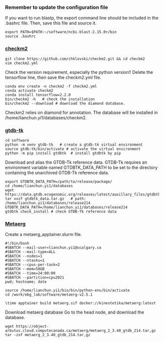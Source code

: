 ### Remember to update the configuration file 
If you want to run blastp, the export command line should be included in the .bashrc file. Then, save this file and source it.

    export PATH=$PATH:~/software/ncbi-blast-2.15.0+/bin
    source .bashrc
    
### [checkm2](https://github.com/chklovski/CheckM2)


    git clone https://github.com/chklovski/checkm2.git && cd checkm2
    vim checkm2.yml
Check the version requirement, especially the python version!! 
Delete the tensorflow line, then save the checkm2.yml file.

    conda env create -n checkm2 -f checkm2.yml
    conda activate checkm2
    conda install tensorflow=2.2.0    
    bin/checkm2 -h   # check the installation
    bin/checkm2 --download # download the diamond database.  

Checkm2 relies on diamond for annotation.
The database will be installed in /home/lianchun.yi1/databases/checkm2.

### [gtdb-tk](https://ecogenomics.github.io/GTDBTk/installing/bioconda.html#step-1-install-conda-if-not-already-done)

    cd software
    python -m venv gtdb-tk   # create a gtdb-tk virtual environment
    source gtdb-tk/bin/activate # activate the virtual environment
    python -m pip install gtdbtk  # install gtdbtk by pip
Download and alias the GTDB-Tk reference data. 
GTDB-Tk requires an environment variable named GTDBTK_DATA_PATH to be set to the directory
containing the unarchived GTDB-Tk reference data.

    export GTDBTK_DATA_PATH=/path/to/release/package/
    cd /home/lianchun.yi1/databases
    wget https://data.gtdb.ecogenomic.org/releases/latest/auxillary_files/gtdbtk_data.tar.gz
    tar xvzf gtdbtk_data.tar.gz   # path: /home/lianchun.yi1/databases/release214
    GTDBTK_DATA_PATH=/home/lianchun.yi1/databases/release214
    gtdbtk check_install # check GTDB-Tk reference data

### [Metaerg](https://github.com/kinestetika/MetaErg/tree/master)
Create a metaerg_apptainer.slurm file.

    #!/bin/bash
    #SBATCH --mail-user=lianchun.yi1@ucalgary.ca
    #SBATCH --mail-type=ALL
    #SBATCH --nodes=1
    #SBATCH --ntasks=1
    #SBATCH --cpus-per-task=2
    #SBATCH --mem=50GB
    #SBATCH --time=24:00:00
    #SBATCH --partition=cpu2021
    pwd; hostname; date

    source /home/lianchun.yi1/bio/bin/python-env/bin/activate
    cd /work/ebg_lab/software/metaerg-v2.5.1
    
    \time apptainer build metaerg.sif docker://kinestetika/metaerg:latest

Download metaerg database
Go to the head node, and download the database.

    wget https://object-arbutus.cloud.computecanada.ca/metaerg/metaerg_2_3.40_gtdb_214.tar,gz
    tar -zxf metaerg_2_3.40_gtdb_214.tar,gz

